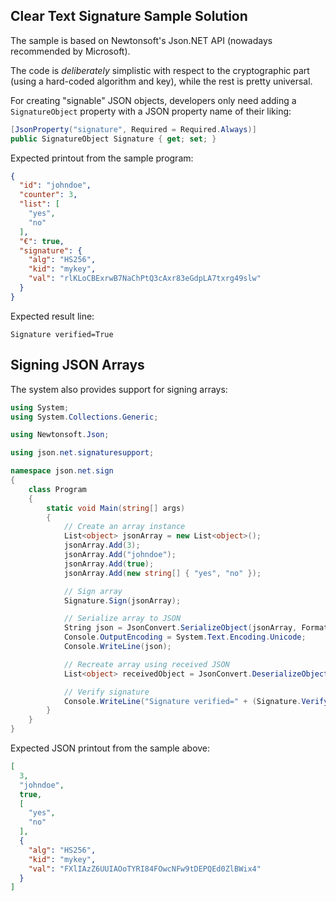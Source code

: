 ## Clear Text Signature Sample Solution

The sample is based on Newtonsoft's Json.NET API (nowadays recommended by Microsoft).  

The code is _deliberately_ simplistic
with respect to the cryptographic part (using a hard-coded algorithm and key),
while the rest is pretty universal.

For creating "signable" JSON objects, developers only need adding a `SignatureObject` property
with a JSON property name of their liking:
```c#
[JsonProperty("signature", Required = Required.Always)]
public SignatureObject Signature { get; set; }
```

Expected printout from the sample program:
```json
{
  "id": "johndoe",
  "counter": 3,
  "list": [
    "yes",
    "no"
  ],
  "€": true,
  "signature": {
    "alg": "HS256",
    "kid": "mykey",
    "val": "rlKLoCBExrwB7NaChPtQ3cAxr83eGdpLA7txrg49slw"
  }
}
```
Expected result line:
```code
Signature verified=True
```
## Signing JSON Arrays
The system also provides support for signing arrays:
```c#
using System;
using System.Collections.Generic;

using Newtonsoft.Json;

using json.net.signaturesupport;

namespace json.net.sign
{
    class Program
    {
        static void Main(string[] args)
        {
            // Create an array instance
            List<object> jsonArray = new List<object>();
            jsonArray.Add(3);
            jsonArray.Add("johndoe");
            jsonArray.Add(true);
            jsonArray.Add(new string[] { "yes", "no" });

            // Sign array
            Signature.Sign(jsonArray);

            // Serialize array to JSON
            String json = JsonConvert.SerializeObject(jsonArray, Formatting.Indented);
            Console.OutputEncoding = System.Text.Encoding.Unicode;
            Console.WriteLine(json);

            // Recreate array using received JSON
            List<object> receivedObject = JsonConvert.DeserializeObject<List<object>>(json);

            // Verify signature
            Console.WriteLine("Signature verified=" + (Signature.Verify(receivedObject) != null));
        }
    }
}
```
Expected JSON printout from the sample above:
```json
[
  3,
  "johndoe",
  true,
  [
    "yes",
    "no"
  ],
  {
    "alg": "HS256",
    "kid": "mykey",
    "val": "FXlIAzZ6UUIAOoTYRI84FOwcNFw9tDEPQEd0ZlBWix4"
  }
]
```
